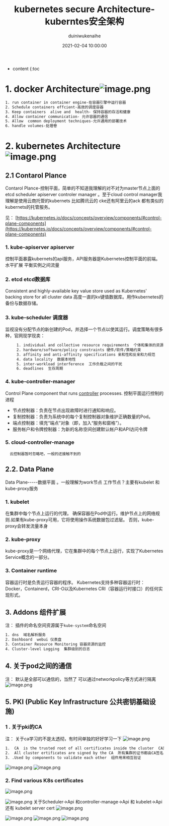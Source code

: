 ﻿---
layout: post
title: kubernetes secure Architecture- kuberntes安全架构
date: 2021-02-04 10:00:00
category: cks
tags:  kubernetes cks
author: duiniwukenaihe
---
* content
{:toc


# 1.   docker   Architecture![image.png](https://img-blog.csdnimg.cn/img_convert/c7b638de18500a48e3094ea96222f99f.png#align=left&display=inline&height=476&margin=[objectObject]&name=image.png&originHeight=476&originWidth=839&size=96824&status=done&style=none&width=839)

```bash
1. run container in container engine-在容器引擎中运行容器
2. Schedule containers effcient-高效的调度容器
3. Keep containers  alive and  health- 保持容器的存活和健康
4. Allow container communication- 允许容器的通信
5. Allow  common deployment techniques-允许通用的部署技术
6. handle volumes-处理卷
```

# 2.  kubernetes Architecture![image.png](https://img-blog.csdnimg.cn/img_convert/fa4b4d6d2f53f833205d42b3bc8b565b.png#align=left&display=inline&height=479&margin=[objectObject]&name=image.png&originHeight=479&originWidth=846&size=177759&status=done&style=none&width=846)
## 2.1 Contarol Plance
Contarol Plance-控制平面，简单的不知道我理解的对不对为master节点上面的etcd  scheduler   apiserver  controler manager 。至于cloud  control manager我理解是使用云商托管的kubernets  比如腾讯云的 cke还有阿里云的ack  都有类似的kubernets的托管服务。


见： [https://kubernetes.io/docs/concepts/overview/components/#control-plane-components](https://kubernetes.io/docs/concepts/overview/components/#control-plane-components)


### 1. kube-apiserver  apiserver
控制平面暴露kubernets的api服务，API服务器是Kubernetes控制平面的前端。 水平扩展 平衡实例之间流量
### 2. etcd  etcd数据库
Consistent and highly-available key value store used as Kubernetes' backing store for all cluster data  高度一直的kv键值数据库。用作kubernetes的备份与数据存储。
### 3. kube-scheduler 调度器
 监视没有分配节点的新创建的Pod，并选择一个节点以使其运行。调度策略有很多种，官网现学现卖：

```bash
     1. individual and collective resource requirements  个体和集体的资源需求
     2. hardware/software/policy constraints 硬件/软件/策略约束
     3. affinity and anti-affinity specifications 亲和性和反亲和力规范
     4. data locality  数据本地性
     5. inter-workload interference  工作负载之间的干扰
     6. deadlines  生存周期
```

### 4. kube-controller-manager
Control Plane component that runs [controller](https://kubernetes.io/docs/concepts/architecture/controller/) processes. 控制平面运行控制的进程

- 节点控制器：负责在节点出现故障时进行通知和响应。
- 复制控制器：负责为系统中的每个复制控制器对象维护正确数量的Pod。
- 端点控制器：填充“端点”对象（即，加入“服务和窗格”）。
- 服务帐户和令牌控制器：为新的名称空间创建默认帐户和API访问令牌
### 5. cloud-controller-manage 
      云控制器暂时忽略吧，一般的还接触不到的


## 2.2.  Data Plane
Data Plane-----数据平面 。一般理解为work节点  工作节点？主要有kubelet  和kube-proxy服务
### 1. kubelet
在集群中每个节点上运行的代理。 确保容器在Pod中运行。维护节点上的网络规则.如果有kube-proxy可用，它将使用操作系统数据包过滤层。 否则，kube-proxy会转发流量本身
### 2. kube-proxy
kube-proxy是一个网络代理，它在集群中的每个节点上运行，实现了Kubernetes Service概念的一部分。
### 3. Container runtime
容器运行时是负责运行容器的程序。
Kubernetes支持多种容器运行时：Docker，Containerd，CRI-O以及Kubernetes CRI（容器运行时接口）的任何实现形式。
## 3.  Addons 组件扩展
注：   插件的命名空间资源属于`kube-system`命名空间

```bash
1. dns  域名解析服务
2. Dashboard  webui 仪表盘
3. Container Resource Monitoring 容器资源的监控
4. Cluster-level Logging  集群级别的日志
```

## 4. 关于pod之间的通信
 注：  默认是全部可以通信的，当然了 可以通过networkpolicy等方式进行隔离
![image.png](https://img-blog.csdnimg.cn/img_convert/cef83cdf48ad0f7bc49d596a395319a2.png#align=left&display=inline&height=412&margin=[objectObject]&name=image.png&originHeight=412&originWidth=862&size=74009&status=done&style=none&width=862)
## 5. PKI (Public Key Infrastructure 公共密钥基础设施)
### 1 . 关于pki的CA
注：  关于ca学习的不是太透彻，有时间单独的好好学习一下
![image.png](https://img-blog.csdnimg.cn/img_convert/dcd365772eae01dafaa6a5e237c0a0df.png#align=left&display=inline&height=473&margin=[objectObject]&name=image.png&originHeight=473&originWidth=846&size=82043&status=done&style=none&width=846)

```bash
1.  CA  is the trusted root of all certificates inside the cluster  CA是群集内所有证书的受信任根
2.  All cluster ertificates are signed by the CA  所有集群的证书都由CA签名
3. .Used by components to validate each other  组件用来相互验证
```

![image.png](https://img-blog.csdnimg.cn/img_convert/9c5c42ce2ee10c358fe152722add1674.png#align=left&display=inline&height=473&margin=[objectObject]&name=image.png&originHeight=473&originWidth=836&size=76353&status=done&style=none&width=836)
![image.png](https://img-blog.csdnimg.cn/img_convert/312e72f2663d2bd7a405ec5df0ac1467.png#align=left&display=inline&height=419&margin=[objectObject]&name=image.png&originHeight=419&originWidth=746&size=94349&status=done&style=none&width=746)

### 2. Find various K8s certificates  
![image.png](https://img-blog.csdnimg.cn/img_convert/5aeffa941899d6ef89d5f7f08d02cc55.png#align=left&display=inline&height=422&margin=[objectObject]&name=image.png&originHeight=422&originWidth=839&size=96375&status=done&style=none&width=839)

![image.png](https://img-blog.csdnimg.cn/img_convert/549cdd55ecd96b0a5d153acba1da8299.png#align=left&display=inline&height=529&margin=[objectObject]&name=image.png&originHeight=529&originWidth=1160&size=69352&status=done&style=none&width=1160)
关于Scheduler->Api 和controller-manage->Api 和 kubelet->Api 还有 kubelet  server cert
![image.png](https://img-blog.csdnimg.cn/img_convert/057aa2299851db3cde8b72bee555f8fb.png#align=left&display=inline&height=706&margin=[objectObject]&name=image.png&originHeight=706&originWidth=1348&size=238495&status=done&style=none&width=1348)


![image.png](https://img-blog.csdnimg.cn/img_convert/3fe3d251c6ca3ec957ea0d68bbbea3c6.png#align=left&display=inline&height=712&margin=[objectObject]&name=image.png&originHeight=712&originWidth=1350&size=239986&status=done&style=none&width=1350)
![image.png](https://img-blog.csdnimg.cn/img_convert/dabea5f63dd23e6a353bfc275e29189c.png#align=left&display=inline&height=435&margin=[objectObject]&name=image.png&originHeight=435&originWidth=1345&size=89321&status=done&style=none&width=1345)
![image.png](https://img-blog.csdnimg.cn/img_convert/0b4c3b5f7caa117e933ac6ad4a7d99b4.png#align=left&display=inline&height=182&margin=[objectObject]&name=image.png&originHeight=182&originWidth=1238&size=26993&status=done&style=none&width=1238)
